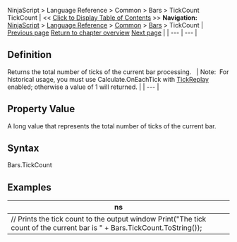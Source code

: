 ﻿
NinjaScript > Language Reference > Common > Bars > TickCount
TickCount
| << [Click to Display Table of Contents](tickcount.md) >> **Navigation:**     [NinjaScript](ninjascript-1.md) > [Language Reference](language_reference_wip-1.md) > [Common](common-1.md) > [Bars](bars-1.md) > TickCount | [Previous page](percentcomplete-1.md) [Return to chapter overview](bars-1.md) [Next page](tochartstring-1.md) |
| --- | --- |
## Definition
Returns the total number of ticks of the current bar processing.
 
| Note:  For historical usage, you must use Calculate.OnEachTick with [TickReplay](developing_for__tick_replay-1.md) enabled; otherwise a value of 1 will returned. |
| --- |

## Property Value
A long value that represents the total number of ticks of the current bar.
 
## Syntax
Bars.TickCount
## 
## Examples
| ns |
| --- |
| // Prints the tick count to the output window Print("The tick count of the current bar is " + Bars.TickCount.ToString()); |

